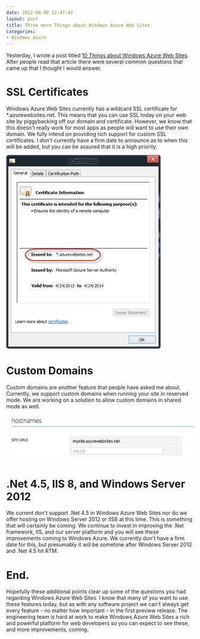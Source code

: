 ```yaml
---
date: 2012-06-08 12:47:43
layout: post
title: Three more Things about Windows Azure Web Sites
categories:
- Windows Azure
---
```


Yesterday, I wrote a post titled [10 Things about Windows Azure Web Sites](/2012/06/07/10-things-about-windows-azure-web-sites). After people read that article there were several common questions that came up that I thought I would answer.

# SSL Certificates
Windows Azure Web Sites currently has a wildcard SSL certificate for *.azurewebsites.net. This means that you can use SSL today on your web site by piggybacking off our domain and certificate. However, we know that this doesn't really work for most apps as people will want to use their own domain. We fully intend on providing rich support for custom SSL certificates. I don't currently have a firm date to announce as to when this will be added, but you can be assured that it is a high priority.

[![](/images/2012/06/certificate.png)](/images/2012/06/certificate.png)

# Custom Domains
Custom domains are another feature that people have asked me about. Currently, we support custom domains when running your site in reserved mode. We are working on a solution to allow custom domains in shared mode as well.

[![](/images/2012/06/screen-shot-2012-06-08-at-3-45-27-pm.png)](/images/2012/06/screen-shot-2012-06-08-at-3-45-27-pm.png)

# .Net 4.5, IIS 8, and Windows Server 2012
We current don't support .Net 4.5 in Windows Azure Web Sites nor do we offer hosting on Windows Server 2012 or IIS8 at this time. This is something that will certainly be coming. We continue to invest in improving the .Net framework, IIS, and our server platform and you will see these improvements coming to Windows Azure. We currently don't have a firm date for this, but presumably it will be sometime after Windows Server 2012 and .Net 4.5 hit RTM.

# End.
Hopefully these additional points clear up some of the questions you had regarding Windows Azure Web Sites. I know that many of you want to use these features today, but as with any software project we can't always get every feature - no matter how important - in the first preview release. The engineering team is hard at work to make Windows Azure Web Sites a rich and powerful platform for web developers so you can expect to see these, and more improvements, coming.
